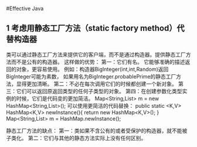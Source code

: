#Effective Java
## 1 考虑用静态工厂方法（static factory method）代替构造器
类可以通过静态工厂方法来提供它的客户端，而不是通过构造器。提供静态工厂方法而不是公有的构造器。
这样做的优势：
    第一：它们有名。
        它能够准确的描述返回的对象，更容易使用。
        例如：构造器BigInteger(int,int,Random)返回BigInteger可能为素数，
        如果用名为BigInteger.probablePrime的静态工厂方法，显得更加清晰。
    第二：不必在每次调用它们的时候都创建一个新对象。
    第三：它们可以返回原返回类型的任何子类型的对象。
    第四：在创建参数化类型实例的时候，它们是代码变的更加简洁。
    Map<String,List<String>> m = new HashMap<String,List<String>>();
    可以使用更简洁的代码替换：
    public static <K,V> HashMap<K,V> newInstance(){
        return new HashMap<K,V>();
    }
    Map<String,List<String>> m = HashMap.newInstance();
    
静态工厂方法的缺点：
    第一：类如果不含公有的或者受保护的构造器，就不能被子类化。
    第二：它们与其他的静态方法实际上没有任何区别。    
